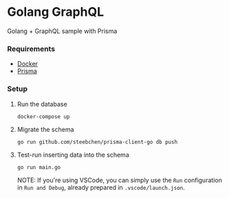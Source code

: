 # Golang GraphQL

Golang + GraphQL sample with Prisma

### Requirements

-   [Docker](https://www.docker.com/get-started)
-   [Prisma](https://www.prisma.io/docs/get-started/01-setting-up-prisma-new-database-JAVASCRIPT-a002/)

### Setup

1. Run the database

    `docker-compose up`

2. Migrate the schema

    `go run github.com/steebchen/prisma-client-go db push`

3. Test-run inserting data into the schema

    `go run main.go`

    NOTE: If you're using VSCode, you can simply use the `Run` configuration in `Run and Debug`, already prepared in `.vscode/launch.json`.
